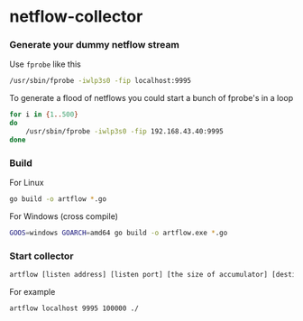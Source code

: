 # netflow-collector

### Generate your dummy netflow stream
Use ```fprobe``` like this 
```bash
/usr/sbin/fprobe -iwlp3s0 -fip localhost:9995
```
To generate a flood of netflows you could start a bunch of fprobe's in a loop
```bash
for i in {1..500}
do
    /usr/sbin/fprobe -iwlp3s0 -fip 192.168.43.40:9995
done
```
### Build
For Linux
```bash
go build -o artflow *.go
```
For Windows (cross compile)
```bash
GOOS=windows GOARCH=amd64 go build -o artflow.exe *.go
```
### Start collector
```bash
artflow [listen address] [listen port] [the size of accumulator] [destination directory]
```
For example
```bash
artflow localhost 9995 100000 ./
```
